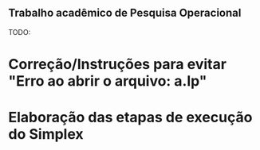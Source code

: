 ## Trabalho acadêmico de Pesquisa Operacional ##    

TODO:
# Correção/Instruções para evitar "Erro ao abrir o arquivo: a.lp"
# Elaboração das etapas de execução do Simplex
